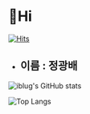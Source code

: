 # 👋Hi

[![Hits](https://hits.seeyoufarm.com/api/count/incr/badge.svg?url=https%3A%2F%2Fgithub.com%2Fiblug%2Fiblug.git&count_bg=%2379C83D&title_bg=%23555555&icon=&icon_color=%23E7E7E7&title=hits&edge_flat=false)](https://hits.seeyoufarm.com)

* ## 이름 : 정광배

![iblug's GitHub stats](https://github-readme-stats.vercel.app/api?username=iblug&show_icons=true&theme=highcontrast)

![Top Langs](https://github-readme-stats.vercel.app/api/top-langs/?username=iblug&layout=compact&theme=highcontrast)
